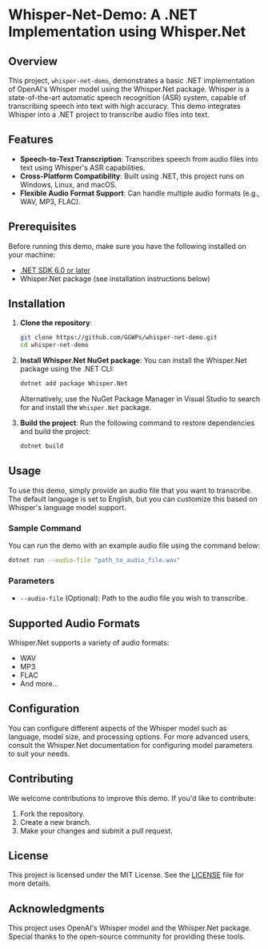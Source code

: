 # Whisper-Net-Demo: A .NET Implementation using Whisper.Net

## Overview
This project, `whisper-net-demo`, demonstrates a basic .NET implementation of OpenAI's Whisper model using the Whisper.Net package. Whisper is a state-of-the-art automatic speech recognition (ASR) system, capable of transcribing speech into text with high accuracy. This demo integrates Whisper into a .NET project to transcribe audio files into text.

## Features
- **Speech-to-Text Transcription**: Transcribes speech from audio files into text using Whisper's ASR capabilities.
- **Cross-Platform Compatibility**: Built using .NET, this project runs on Windows, Linux, and macOS.
- **Flexible Audio Format Support**: Can handle multiple audio formats (e.g., WAV, MP3, FLAC).

## Prerequisites
Before running this demo, make sure you have the following installed on your machine:
- [.NET SDK 6.0 or later](https://dotnet.microsoft.com/download)
- Whisper.Net package (see installation instructions below)

## Installation

1. **Clone the repository**:
   ```bash
   git clone https://github.com/GGWPs/whisper-net-demo.git
   cd whisper-net-demo
   ```

2. **Install Whisper.Net NuGet package**:
   You can install the Whisper.Net package using the .NET CLI:
   ```bash
   dotnet add package Whisper.Net
   ```

   Alternatively, use the NuGet Package Manager in Visual Studio to search for and install the `Whisper.Net` package.

3. **Build the project**:
   Run the following command to restore dependencies and build the project:
   ```bash
   dotnet build
   ```

## Usage

To use this demo, simply provide an audio file that you want to transcribe. The default language is set to English, but you can customize this based on Whisper's language model support.

### Sample Command

You can run the demo with an example audio file using the command below:
```bash
dotnet run --audio-file "path_to_audio_file.wav"
```


### Parameters
- `--audio-file` (Optional): Path to the audio file you wish to transcribe.

## Supported Audio Formats
Whisper.Net supports a variety of audio formats:
- WAV
- MP3
- FLAC
- And more...

## Configuration
You can configure different aspects of the Whisper model such as language, model size, and processing options. For more advanced users, consult the Whisper.Net documentation for configuring model parameters to suit your needs.

## Contributing
We welcome contributions to improve this demo. If you'd like to contribute:
1. Fork the repository.
2. Create a new branch.
3. Make your changes and submit a pull request.

## License
This project is licensed under the MIT License. See the [LICENSE](LICENSE) file for more details.

## Acknowledgments
This project uses OpenAI's Whisper model and the Whisper.Net package. Special thanks to the open-source community for providing these tools.
